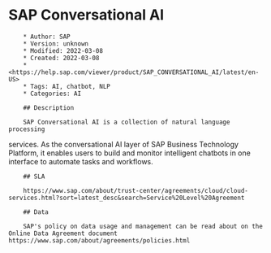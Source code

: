 # SAP Conversational AI

        * Author: SAP
        * Version: unknown
        * Modified: 2022-03-08
        * Created: 2022-03-08
        * <https://help.sap.com/viewer/product/SAP_CONVERSATIONAL_AI/latest/en-US>
        * Tags: AI, chatbot, NLP
        * Categories: AI

        ## Description

        SAP Conversational AI is a collection of natural language processing
services. As the conversational AI layer of SAP Business Technology
Platform, it enables users to build and monitor intelligent chatbots
in one interface to automate tasks and workflows.


        ## SLA

        https://www.sap.com/about/trust-center/agreements/cloud/cloud-services.html?sort=latest_desc&search=Service%20Level%20Agreement

        ## Data

        SAP's policy on data usage and management can be read about on the Online Data Agreement document https://www.sap.com/about/agreements/policies.html
